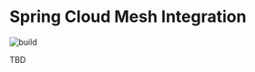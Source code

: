 # Spring Cloud Mesh Integration

![build](https://travis-ci.org/openfoundation/spring-cloud-mesh.svg?branch=master)

TBD


